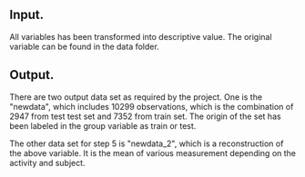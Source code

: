 ## Input.

All variables has been transformed into descriptive value.
The original variable can be found in the data folder.

## Output.

There are two output data set as required by the project.
One is the "newdata", which includes 10299 observations, which is the combination of 2947 from test test set and 7352 from train set. The origin of the set has been labeled in the group variable as train or test.

The other data set for step 5 is "newdata_2", which is a reconstruction of the above variable. It is the mean of various measurement depending on the activity and subject.
